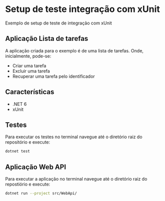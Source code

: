 # Setup de teste integração com xUnit

Exemplo de setup de teste de integração com xUnit

## Aplicação Lista de tarefas

A aplicação criada para o exemplo é de uma lista de tarefas. Onde, inicialmente, pode-se:
- Criar uma tarefa
- Excluir uma tarefa
- Recuperar uma tarefa pelo identificador

## Características
- .NET 6
- xUnit

## Testes

Para executar os testes no terminal navegue até o diretório raiz do repositório e execute:

```bash
dotnet test
```

## Aplicação Web API

Para executar a aplicação no terminal navegue até o diretório raiz do repostiório e execute:

```bash
dotnet run --project src/WebApi/
```
